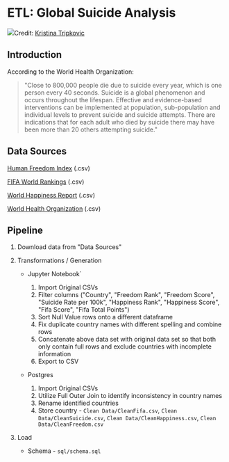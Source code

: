 # ETL: Global Suicide Analysis
![](https://images.unsplash.com/photo-1525120334885-38cc03a6ec77?ixlib=rb-1.2.1&ixid=eyJhcHBfaWQiOjEyMDd9&auto=format&fit=crop&w=2100&q=80 )Credit: [Kristina Tripkovic](https://unsplash.com/@tinamosquito)

## Introduction
According to the World Health Organization:

> "Close to 800,000 people die due to suicide every year, which is one person every 40 seconds. Suicide is a global phenomenon and occurs throughout the lifespan. Effective and evidence-based interventions can be implemented at population, sub-population and individual levels to prevent suicide and suicide attempts. There are indications that for each adult who died by suicide there may have been more than 20 others attempting suicide."

## Data Sources

[Human Freedom Index](https://www.kaggle.com/gsutters/the-human-freedom-index) (.csv)

[FIFA World Rankings](https://www.kaggle.com/tadhgfitzgerald/fifa-international-soccer-mens-ranking-1993now) (.csv)

[World Happiness Report](https://www.kaggle.com/unsdsn/world-happiness) (.csv)

[World Health Organization](https://www.who.int/mental_health/prevention/suicide/suicideprevent/en/) (.csv)


## Pipeline
1. Download data from "Data Sources"

2. Transformations / Generation
   * Jupyter Notebook`
       1. Import Original CSVs
       1. Filter columns ("Country", "Freedom Rank", "Freedom Score", "Suicide Rate per 100k", "Happiness Rank", "Happiness Score", "Fifa Score", "Fifa Total Points")
       1. Sort Null Value rows onto a different dataframe
       1. Fix duplicate country names with different spelling and combine rows
       1. Concatenate above data set with original data set so that both only contain full rows and exclude countries with incomplete information
       1. Export to CSV
        
   * Postgres 
     1. Import Original CSVs
     1. Utilize Full Outer Join to identify inconsistency in country names
     1. Rename identified countries
     1. Store country - `Clean Data/CleanFifa.csv`, `Clean Data/CleanSuicide.csv`, `Clean Data/CleanHappiness.csv`, `Clean Data/CleanFreedom.csv`
     
3. Load
   * Schema - `sql/schema.sql`
